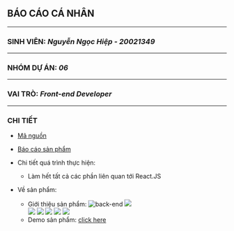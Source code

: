 ## **BÁO CÁO CÁ NHÂN**
---
### SINH VIÊN: _Nguyễn Ngọc Hiệp - 20021349_
-----------------------------------------------------------------------------------------------------------------------------------------------------------------------
### NHÓM DỰ ÁN: _06_
-----------------------------------------------------------------------------------------------------------------------------------------------------------------------
### VAI TRÒ: _Front-end Developer_
-----------------------------------------------------------------------------------------------------------------------------------------------------------------------
### CHI TIẾT
- [Mã nguồn](https://github.com/hiepuet1205/btl_cnpm) 
- [Báo cáo sản phẩm](https://docs.google.com/document/d/1DRPeFX_h7-ul2MFgwT-dNL6u4Mp4Hdm8NatMjZZ2mQg/edit?usp=sharing)
- Chi tiết quá trình thực hiện:
        
     * Làm hết tất cả các phần liên quan tới React.JS

- Về sản phẩm:

     * Giới thiệu sản phẩm:
           ![back-end](https://github.com/hiepuet1205/btl_cnpm/blob/335da5a3173d47c78e2f396fb90cfa6362423ce8/demo_pics/Screenshot%202022-05-07%20214712.png)
           ![](https://github.com/hiepuet1205/btl_cnpm/blob/335da5a3173d47c78e2f396fb90cfa6362423ce8/demo_pics/Screenshot%202022-05-07%20220341.png)  
           ![](https://github.com/hiepuet1205/btl_cnpm/blob/335da5a3173d47c78e2f396fb90cfa6362423ce8/demo_pics/Screenshot%202022-05-08%20122640.png)
           ![](https://github.com/hiepuet1205/btl_cnpm/blob/335da5a3173d47c78e2f396fb90cfa6362423ce8/demo_pics/Screenshot%202022-05-08%20123302.png)
           ![](https://github.com/hiepuet1205/btl_cnpm/blob/335da5a3173d47c78e2f396fb90cfa6362423ce8/demo_pics/Screenshot%202022-05-08%20123610.png)
           ![](https://github.com/hiepuet1205/btl_cnpm/blob/335da5a3173d47c78e2f396fb90cfa6362423ce8/demo_pics/Screenshot%202022-05-08%20123610.png)
           ![](https://github.com/hiepuet1205/btl_cnpm/blob/335da5a3173d47c78e2f396fb90cfa6362423ce8/demo_pics/Screenshot%202022-05-08%20123627.png)
     - Demo sản phẩm: [click here](https://www.youtube.com/watch?v=ZOMAHd7jRbg)
